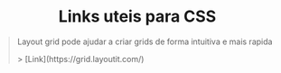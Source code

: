 <h1 align="center"> Links uteis para CSS </h1>

><p>Layout grid pode ajudar a criar grids de forma intuitiva e mais rapida</p>
>> [Link](https://grid.layoutit.com/)
